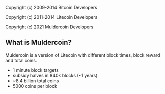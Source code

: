 Copyright (c) 2009-2014 Bitcoin Developers

Copyright (c) 2011-2014 Litecoin Developers

Copyright (c) 2021 Muldercoin Developers


What is Muldercoin?
----------------

Muldercoin is a version of Litecoin with different block times, block reward and total coins.
 - 1 minute block targets
 - subsidy halves in 840k blocks (~1 years)
 - ~8.4 billion total coins
 - 5000 coins per block

